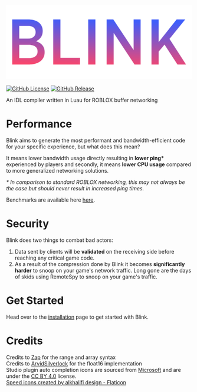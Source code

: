 <div align="center">
  <img src="./docs/assets/Logo.png" class="center">
</div>

[![GitHub License](https://img.shields.io/github/license/1Axen/blink?style=flat-square&color=%23a350af)](LICENSE)
[![GitHub Release](https://img.shields.io/github/v/release/1Axen/blink?style=flat-square&color=%23a350af)](https://github.com/1Axen/blink/releases/latest)

An IDL compiler written in Luau for ROBLOX buffer networking

# Performance
Blink aims to generate the most performant and bandwidth-efficient code for your specific experience, but what does this mean?  

It means lower bandwidth usage directly resulting in **lower ping\*** experienced by players and secondly, it means **lower CPU usage** compared to more generalized networking solutions.

*\* In comparison to standard ROBLOX networking, this may not always be the case but should never result in increased ping times.*

Benchmarks are available here [here](https://1axen.github.io/blink/Benchmarks).

# Security
Blink does two things to combat bad actors:
1. Data sent by clients will be **validated** on the receiving side before  reaching any critical game code.
2. As a result of the compression done by Blink it becomes **significantly harder** to snoop on your game's network traffic. Long gone are the days of skids using RemoteSpy to snoop on your game's traffic.

# Get Started
Head over to the [installation](https://1axen.github.io/blink/Installation) page to get started with Blink.

# Credits
Credits to [Zap](https://zap.redblox.dev/) for the range and array syntax  
Credits to [ArvidSilverlock](https://github.com/ArvidSilverlock) for the float16 implementation  
Studio plugin auto completion icons are sourced from [Microsoft](https://github.com/microsoft/vscode-icons) and are under the [CC BY 4.0](https://github.com/microsoft/vscode-icons/blob/main/LICENSE) license.  
<a href="https://www.flaticon.com/free-icons/speed" title="speed icons">Speed icons created by alkhalifi design - Flaticon</a>
